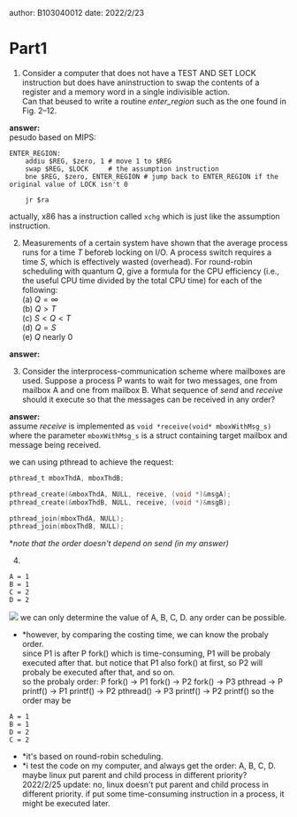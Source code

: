 author: B103040012
date: 2022/2/23

# Part1
1. Consider a computer that does not have a TEST AND SET LOCK instruction but does have aninstruction to swap the contents of a register and a memory word in a single indivisible action.  
Can that beused to write a routine _enter\_region_ such as the one found in Fig. 2–12.  

__answer:__  
pesudo based on MIPS:  
```
ENTER_REGION:
	addiu $REG, $zero, 1 # move 1 to $REG
	swap $REG, $LOCK     # the assumption instruction
	bne $REG, $zero, ENTER_REGION # jump back to ENTER_REGION if the original value of LOCK isn't 0

	jr $ra
```

actually, x86 has a instruction called ```xchg``` which is just like the assumption instruction.  

2. Measurements of a certain system have shown that the average process runs for a time $T$ beforeb locking on I/O. A process switch requires a time $S$, which is effectively wasted (overhead). For round-robin scheduling with quantum $Q$, give a formula for the CPU efficiency (i.e., the useful CPU time divided by the total CPU time) for each of the following:  
(a) $Q=\infty$  
(b) $Q>T$  
(c) $S<Q<T$  
(d) $Q=S$  
(e) $Q$ nearly $0$  

__answer:__  

3. Consider the interprocess-communication scheme where mailboxes are used. Suppose a process P wants to wait for two messages, one from mailbox A and one from mailbox B. What sequence of _send_ and _receive_ should it execute so that the messages can be received in any order?  

__answer:__  
assume _receive_ is implemented as ```void *receive(void* mboxWithMsg_s)``` where the parameter ```mboxWithMsg_s``` is a struct containing target mailbox and message being received.

we can using pthread to achieve the request:

```c
pthread_t mboxThdA, mboxThdB;

pthread_create(&mboxThdA, NULL, receive, (void *)&msgA);
pthread_create(&mboxThdB, NULL, receive, (void *)&msgB);

pthread_join(mboxThdA, NULL);
pthread_join(mboxThdB, NULL);
```

**note that the order doesn't depend on send (in my answer)*  

4. 
```
A = 1
B = 1
C = 2
D = 2
```
![](https://i.imgur.com/Dfk3mvn.jpg)
we can only determine the value of A, B, C, D. any order can be possible.  
* *however, by comparing the costing time, we can know the probaly order.  
since P1 is after P fork() which is time-consuming, P1 will be probaly executed after that. but notice that P1 also fork() at first, so P2 will probaly be executed after that, and so on.  
so the probaly order: P fork() -> P1 fork() -> P2 fork() -> P3 pthread -> P printf() -> P1 printf() -> P2 pthread() -> P3 printf() -> P2 printf()
so the order may be
```
A = 1
B = 1
D = 2
C = 2
```
- *it's based on round-robin scheduling.  
- *i test the code on my computer, and always get the order: A, B, C, D. maybe linux put parent and child process in different priority?  
2022/2/25 update: no, linux doesn't put parent and child process in different priority. if put some time-consuming instruction in a process, it might be executed later.  

